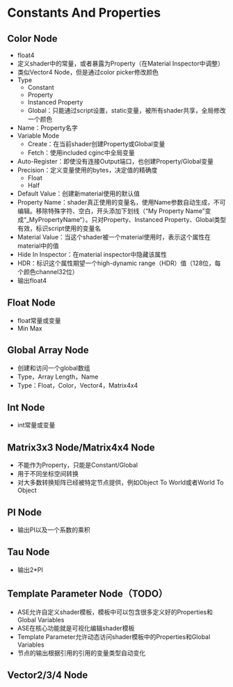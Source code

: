 # Constants And Properties

## Color Node

- float4
- 定义shader中的常量，或者暴露为Property（在Material Inspector中调整）
- 类似Vector4 Node，但是通过color picker修改颜色
- Type
  - Constant
  - Property
  - Instanced Property
  - Global：只能通过script设置，static变量，被所有shader共享，全局修改一个颜色
- Name：Property名字
- Variable Mode
  - Create：在当前shader创建Property或Global变量
  - Fetch：使用included cginc中全局变量
- Auto-Register：即使没有连接Output端口，也创建Property/Global变量
- Precision：定义变量使用的bytes，决定值的精确度
  - Float
  - Half
- Default Value：创建新material使用的默认值
- Property Name：shader真正使用的变量名，使用Name参数自动生成，不可编辑。移除特殊字符、空白，开头添加下划线（“My Property Name”变成“_MyPropertyName“）。只对Property、Instanced Property、Global类型有效，标识script使用的变量名
- Material Value：当这个shader被一个material使用时，表示这个属性在material中的值
- Hide In Inspector：在material inspector中隐藏该属性
- HDR：标识这个属性期望一个high-dynamic range（HDR）值（128位，每个颜色channel32位）
- 输出float4

## Float Node

- float常量或变量
- Min Max

## Global Array Node

- 创建和访问一个global数组
- Type，Array Length，Name
- Type：Float，Color，Vector4，Matrix4x4

## Int Node

- int常量或变量

## Matrix3x3 Node/Matrix4x4 Node

- 不能作为Property，只能是Constant/Global
- 用于不同坐标空间转换
- 对大多数转换矩阵已经被特定节点提供，例如Object To World或者World To Object

## PI Node

- 输出PI以及一个系数的乘积

## Tau Node

- 输出2*PI

## Template Parameter Node（TODO）

- ASE允许自定义shader模板，模板中可以包含很多定义好的Properties和Global Variables
- ASE在核心功能就是可视化编辑shader模板
- Template Parameter允许动态访问shader模板中的Properties和Global Variables
- 节点的输出根据引用的引用的变量类型自动变化

## Vector2/3/4 Node
